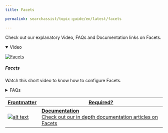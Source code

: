 ```yaml
---
title: Facets

permalink: searchassist/topic-guide/en/latest/facets

---
```

<!--#### Topic Guide
###### Facets-->

  Check out our explanatory Video, FAQs and Documentation links on Facets.

<details class="introduction-video" open>
  <summary>Video
  </summary>
  
   [![Facets](images/VideoCoverImage.png)](https://player.vimeo.com/video/751567200?h=726ce44ad2&badge=0&autopause=0&player_id=0&app_id=58479/embed)

  ##### Facets 
  Watch this short video to know how to configure Facets.

</details>

<details>
  <summary>FAQs
  </summary>

  <a class="doc-link" target="_blank" href="https://docs.kore.ai/searchassist/personalize-results/facets/">
 
  What are Facets and its types in Searchassist?

</a>

 <a class="doc-link" target="_blank" href="https://docs.kore.ai/searchassist/personalize-results/facets/">
 
 How to configure a Filter Facet?

</a>
 
  
<a class="doc-link" target="_blank" href="https://docs.kore.ai/searchassist/personalize-results/facets/">

  How to configure a Sortable Facet?

</a>
  
  <a class="doc-link" target="_blank" href="https://docs.kore.ai/searchassist/personalize-results/facets/">
 
  How to configure a Tab Facet?

</a>


</details>


<a class="doc-link" target="_blank" href="https://docs.kore.ai/searchassist/personalize-results/facets/">


| Frontmatter | Required? |
|-------------|-------------|
| ![alt text](images/SA_Documentation.svg "Title") | **Documentation**  <br /> Check out our in depth documentation articles on Facets | 


</a>
